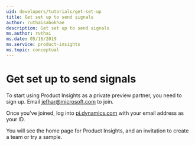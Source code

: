 ```yaml
---
uid: developers/tutorials/get-set-up
title: Get set up to send signals
author: ruthaisabokhae
description: Get set up to send signals
ms.author: ruthai
ms.date: 05/16/2019
ms.service: product-insights
ms.topic: conceptual
---
```


# Get set up to send signals

To start using Product Insights as a private preview partner, you need
to sign up. Email
[jefhar@microsoft.com](email:jefhar@microsoft.com) to join.

Once you've joined, log into [pi.dynamics.com](https://pi.dynamics.com)
with your email address as your ID.

You will see the home page for Product Insights, and an invitation
to create a team or try a sample.

